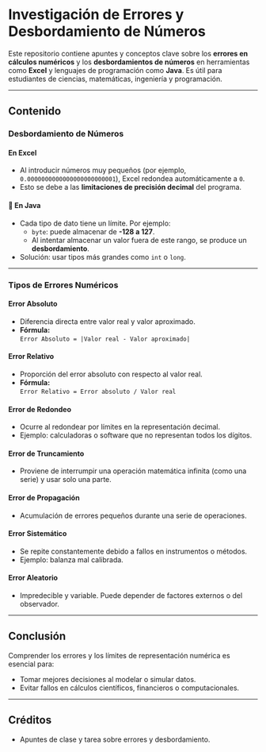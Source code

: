 #  Investigación de Errores y Desbordamiento de Números

Este repositorio contiene apuntes y conceptos clave sobre los **errores en cálculos numéricos** y los **desbordamientos de números** en herramientas como **Excel** y lenguajes de programación como **Java**. Es útil para estudiantes de ciencias, matemáticas, ingeniería y programación.

---

##  Contenido

###  Desbordamiento de Números

####  En Excel
- Al introducir números muy pequeños (por ejemplo, `0.0000000000000000000000001`), Excel redondea automáticamente a `0`.
- Esto se debe a las **limitaciones de precisión decimal** del programa.

#### 📌 En Java
- Cada tipo de dato tiene un límite. Por ejemplo:
  - `byte`: puede almacenar de **-128 a 127**.
  - Al intentar almacenar un valor fuera de este rango, se produce un **desbordamiento**.
- Solución: usar tipos más grandes como `int` o `long`.

---

###  Tipos de Errores Numéricos

####  Error Absoluto
- Diferencia directa entre valor real y valor aproximado.
- **Fórmula:**  
  `Error Absoluto = |Valor real - Valor aproximado|`

####  Error Relativo
- Proporción del error absoluto con respecto al valor real.
- **Fórmula:**  
  `Error Relativo = Error absoluto / Valor real`

####  Error de Redondeo
- Ocurre al redondear por límites en la representación decimal.
- Ejemplo: calculadoras o software que no representan todos los dígitos.

####  Error de Truncamiento
- Proviene de interrumpir una operación matemática infinita (como una serie) y usar solo una parte. 

####  Error de Propagación
- Acumulación de errores pequeños durante una serie de operaciones.

####  Error Sistemático
- Se repite constantemente debido a fallos en instrumentos o métodos.
- Ejemplo: balanza mal calibrada.

####  Error Aleatorio
- Impredecible y variable. Puede depender de factores externos o del observador.

---

##  Conclusión

Comprender los errores y los límites de representación numérica es esencial para:
- Tomar mejores decisiones al modelar o simular datos.
- Evitar fallos en cálculos científicos, financieros o computacionales.

---

##  Créditos

- Apuntes de clase y tarea sobre errores y desbordamiento.